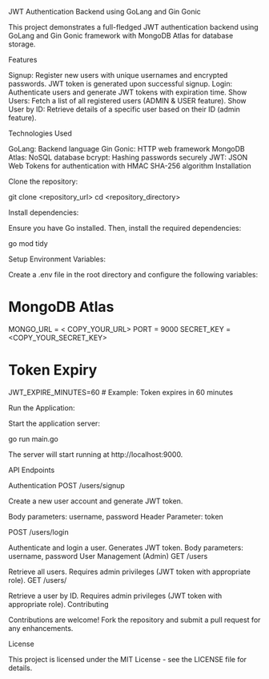 JWT Authentication Backend using GoLang and Gin Gonic

This project demonstrates a full-fledged JWT authentication backend using GoLang and Gin Gonic framework with MongoDB Atlas for database storage.

Features

Signup: Register new users with unique usernames and encrypted passwords. JWT token is generated upon successful signup.
Login: Authenticate users and generate JWT tokens with expiration time.
Show Users: Fetch a list of all registered users (ADMIN & USER feature).
Show User by ID: Retrieve details of a specific user based on their ID (admin feature).

Technologies Used

GoLang: Backend language
Gin Gonic: HTTP web framework
MongoDB Atlas: NoSQL database
bcrypt: Hashing passwords securely
JWT: JSON Web Tokens for authentication with HMAC SHA-256 algorithm
Installation

Clone the repository:

git clone <repository_url>
cd <repository_directory>

Install dependencies:

Ensure you have Go installed. Then, install the required dependencies:

go mod tidy


Setup Environment Variables:

Create a .env file in the root directory and configure the following variables:

# MongoDB Atlas
MONGO_URL = < COPY_YOUR_URL>
PORT = 9000
SECRET_KEY = <COPY_YOUR_SECRET_KEY>

# Token Expiry

JWT_EXPIRE_MINUTES=60  # Example: Token expires in 60 minutes


Run the Application:

Start the application server:

go run main.go


The server will start running at http://localhost:9000.

API Endpoints

Authentication
POST /users/signup

Create a new user account and generate JWT token.


Body parameters: username, password
Header Parameter: token

POST /users/login

Authenticate and login a user. Generates JWT token.
Body parameters: username, password
User Management (Admin)
GET /users

Retrieve all users.
Requires admin privileges (JWT token with appropriate role).
GET /users/

Retrieve a user by ID.
Requires admin privileges (JWT token with appropriate role).
Contributing

Contributions are welcome! Fork the repository and submit a pull request for any enhancements.

License

This project is licensed under the MIT License - see the LICENSE file for details.
